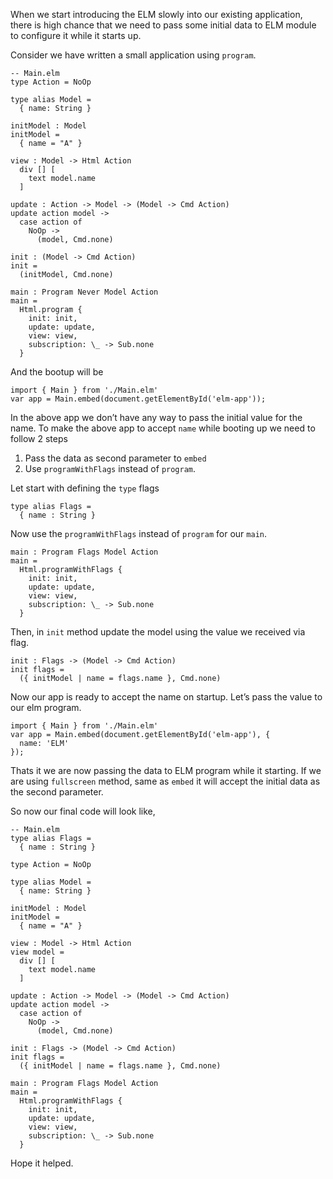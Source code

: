 When we start introducing the ELM slowly into our existing application, there is high chance that we need to pass some initial data to ELM module to configure it while it starts up.

Consider we have written a small application using `program`.

    -- Main.elm
    type Action = NoOp

    type alias Model =
      { name: String }

    initModel : Model
    initModel =
      { name = "A" }

    view : Model -> Html Action
      div [] [
        text model.name
      ]

    update : Action -> Model -> (Model -> Cmd Action)
    update action model ->
      case action of
        NoOp ->
          (model, Cmd.none)

    init : (Model -> Cmd Action)
    init =
      (initModel, Cmd.none)

    main : Program Never Model Action
    main =
      Html.program {
        init: init,
        update: update,
        view: view,
        subscription: \_ -> Sub.none
      }

And the bootup will be

    import { Main } from './Main.elm'
    var app = Main.embed(document.getElementById('elm-app'));

In the above app we don’t have any way to pass the initial value for the name. To make the above app to accept `name` while booting up we need to follow 2 steps

1.  Pass the data as second parameter to `embed`
2.  Use `programWithFlags` instead of `program`.

Let start with defining the `type` flags

    type alias Flags =
      { name : String }

Now use the `programWithFlags` instead of `program` for our `main`.

    main : Program Flags Model Action
    main =
      Html.programWithFlags {
        init: init,
        update: update,
        view: view,
        subscription: \_ -> Sub.none
      }

Then, in `init` method update the model using the value we received via flag.

    init : Flags -> (Model -> Cmd Action)
    init flags =
      ({ initModel | name = flags.name }, Cmd.none)

Now our app is ready to accept the name on startup. Let’s pass the value to our elm program.

    import { Main } from './Main.elm'
    var app = Main.embed(document.getElementById('elm-app'), { 
      name: 'ELM' 
    });

Thats it we are now passing the data to ELM program while it starting. If we are using `fullscreen` method, same as `embed` it will accept the initial data as the second parameter.

So now our final code will look like,

    -- Main.elm
    type alias Flags =
      { name : String }

    type Action = NoOp

    type alias Model =
      { name: String }

    initModel : Model
    initModel =
      { name = "A" }

    view : Model -> Html Action
    view model =
      div [] [
        text model.name
      ]

    update : Action -> Model -> (Model -> Cmd Action)
    update action model ->
      case action of
        NoOp ->
          (model, Cmd.none)

    init : Flags -> (Model -> Cmd Action)
    init flags =
      ({ initModel | name = flags.name }, Cmd.none)

    main : Program Flags Model Action
    main =
      Html.programWithFlags {
        init: init,
        update: update,
        view: view,
        subscription: \_ -> Sub.none
      }

Hope it helped.
